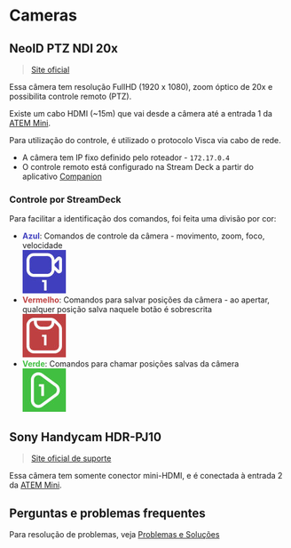 # Cameras

## NeoID PTZ NDI 20x

> [Site oficial](https://neoid.com.br/products/neoidptzndi20x)

Essa câmera tem resolução FullHD (1920 x 1080), zoom óptico de 20x e possibilita controle remoto (PTZ).

Existe um cabo HDMI (~15m) que vai desde a câmera até a entrada 1 da [ATEM Mini](atem-mini.md).

Para utilização do controle, é utilizado o protocolo Visca via cabo de rede.

- A câmera tem IP fixo definido pelo roteador - `172.17.0.4`
- O controle remoto está configurado na Stream Deck a partir do aplicativo [Companion](software.md#companion)

### Controle por StreamDeck

Para facilitar a identificação dos comandos, foi feita uma divisão por cor:

- <b style="color:#4040BF">Azul</b>: Comandos de controle da câmera - movimento, zoom, foco, velocidade  
  ![Camera Azul](imgs/sd-camera-1.jpg)
- <b style="color:#BF4040">Vermelho</b>: Comandos para salvar posições da câmera - ao apertar, qualquer posição salva naquele botão é sobrescrita  
  ![Camera Vermelho](imgs/sd-camera-save-1.jpg)
- <b style="color:#40BF40">Verde</b>: Comandos para chamar posições salvas da câmera  
  ![Camera Verde](imgs/sd-camera-call-1.jpg)

## Sony Handycam HDR-PJ10

> [Site oficial de suporte](https://www.sony.com.br/electronics/support/memory-camcorders-hdr-pj-series/hdr-pj10/manuals)

Essa câmera tem somente conector mini-HDMI, e é conectada à entrada 2 da [ATEM Mini](atem-mini.md).

## Perguntas e problemas frequentes

Para resolução de problemas, veja [Problemas e Soluções](./problemas.md#câmeras-e-imagem)
